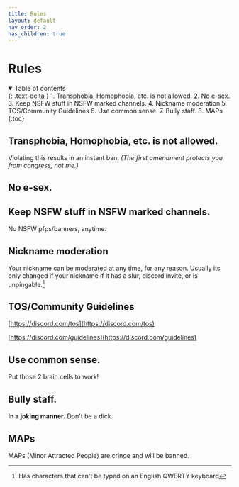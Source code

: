 ```yaml
---
title: Rules
layout: default
nav_order: 2
has_children: true
---
```


# Rules
<details open markdown="block">
  <summary>
    Table of contents
  </summary>
  {: .text-delta }
1. Transphobia, Homophobia, etc. is not allowed.
2. No e-sex.
3. Keep NSFW stuff in NSFW marked channels.
4. Nickname moderation
5. TOS/Community Guidelines
6. Use common sense.
7. Bully staff.
8. MAPs
{:toc}
</details>

## Transphobia, Homophobia, etc. is not allowed.

Violating this results in an instant ban. *(The first amendment protects you from congress, not me.)*

## No e-sex.

## Keep NSFW stuff in NSFW marked channels.

No NSFW pfps/banners, anytime.

## Nickname moderation

Your nickname can be moderated at any time, for any reason. Usually its only changed if your nickname if it has a slur, discord invite, or is unpingable.[^1]

## TOS/Community Guidelines

[https://discord.com/tos](https://discord.com/tos)

[https://discord.com/guidelines](https://discord.com/guidelines)

## Use common sense.

Put those 2 brain cells to work!

## Bully staff.

**In a joking manner.** Don't be a dick.

## MAPs
MAPs (Minor Attracted People) are cringe and will be banned.

[^1]: Has characters that can't be typed on an English QWERTY keyboard